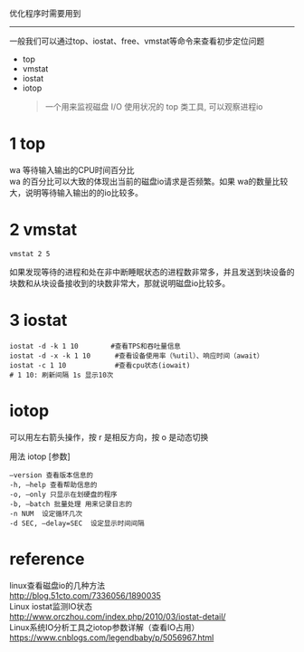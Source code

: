 优化程序时需要用到

---
一般我们可以通过top、iostat、free、vmstat等命令来查看初步定位问题

- top
- vmstat
- iostat
- iotop
  > 一个用来监视磁盘 I/O 使用状况的 top 类工具, 可以观察进程io

# 1 top
wa 等待输入输出的CPU时间百分比  
 wa 的百分比可以大致的体现出当前的磁盘io请求是否频繁。如果 wa的数量比较大，说明等待输入输出的的io比较多。

# 2 vmstat
```
vmstat 2 5
```
如果发现等待的进程和处在非中断睡眠状态的进程数非常多，并且发送到块设备的块数和从块设备接收到的块数非常大，那就说明磁盘io比较多。

# 3 iostat
```
iostat -d -k 1 10        #查看TPS和吞吐量信息
iostat -d -x -k 1 10      #查看设备使用率（%util）、响应时间（await）
iostat -c 1 10            #查看cpu状态(iowait)
# 1 10: 刷新间隔 1s 显示10次
```

# iotop
可以用左右箭头操作，按 r 是相反方向，按 o 是动态切换

用法 iotop [参数]
```
–version 查看版本信息的 
-h, –help 查看帮助信息的 
-o, –only 只显示在划硬盘的程序
-b, –batch 批量处理 用来记录日志的 
-n NUM  设定循环几次 
-d SEC, –delay=SEC  设定显示时间间隔
```

# reference
linux查看磁盘io的几种方法  
<http://blog.51cto.com/7336056/1890035>  
Linux iostat监测IO状态  
<http://www.orczhou.com/index.php/2010/03/iostat-detail/>  
Linux系统IO分析工具之iotop参数详解（查看IO占用）  
<https://www.cnblogs.com/legendbaby/p/5056967.html>  